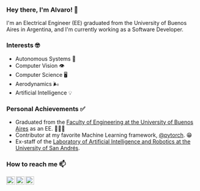 ### Hey there, I'm Alvaro! 👋

I'm an Electrical Engineer (EE) graduated from the University of Buenos Aires in Argentina, and I'm currently working as a Software Developer.

### Interests 🤓

- Autonomous Systems :robot:
- Computer Vision :eye:
- Computer Science :desktop_computer:
- Aerodynamics :wind_face:
- Artificial Intelligence :bulb:

### Personal Achievements ✅

- Graduated from the [Faculty of Engineering at the University of Buenos Aires][FIUBA] as an EE. 👨🏻‍🎓
- Contributor at my favorite Machine Learning framework, [@pytorch][pytorch]. :grin:
- Ex-staff of the [Laboratory of Artificial Intelligence and Robotics at the University of San Andrés][LINAR].

### How to reach me 📫

[<img align="left" alt="alvgaona | Twitter" width="22px" src="https://cdn-icons-png.flaticon.com/512/733/733579.png"/>][twitter]
[<img align="left" alt="alvgaona | LinkedIn" width="22px" src="https://cdn-icons-png.flaticon.com/512/174/174857.png"/>][linkedin]
[<img align="left" alt="alvgaona | Goodreads" width="22px" src="https://cdn-icons-png.flaticon.com/512/2111/2111297.png"/>][goodreads]

[twitter]: https://twitter.com/alvgaona
[linkedin]: https://linkedin.com/in/alvaro-gaona
[goodreads]: https://www.goodreads.com/alvgaona
[pytorch]: https://github.com/pytorch
[LINAR]: https://udesa.edu.ar/linar
[FIUBA]: https://www.fi.uba.ar/
